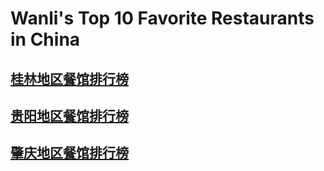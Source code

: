 # Wanli's Top 10 Favorite Restaurants in China

## [桂林地区餐馆排行榜](docs/guilin_food.md)
## [贵阳地区餐馆排行榜](docs/guiyang_food.md)
## [肇庆地区餐馆排行榜](docs/zhaoqing_food.md)
